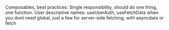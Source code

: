 Composables, best practices:
Single responsibility, should do one thing, one function.
User descriptive names: useUserAuth, useFetchData
when you dont need global, just a few
for server-side fetching, with asyncdata or fetch